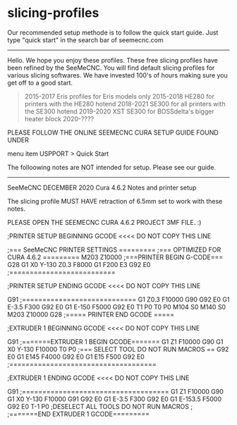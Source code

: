 # slicing-profiles


Our recommended setup methode is to follow the quick start guide. Just type "quick start" in the search bar of seemecnc.com

___________________________________________________________
Hello.  We hope you enjoy these profiles.  These free slicing profiles have been refined by the SeeMeCNC.  You will find default slicing profiles for various slicing softwares.  We have invested 100's of hours making sure you get off to a good start. 


> 2015-2017 Eris profiles for Eris models only
> 2015-2018 HE280 for printers with the HE280 hotend
> 2018-2021 SE300 for all printers with the SE300 hotend
> 2019-2020 XST SE300 for BOSSdelta's bigger heater block
> 2020-????


PLEASE FOLLOW THE ONLINE SEEMECNC CURA SETUP GUIDE FOUND UNDER

menu item  USPPORT > Quick Start












The folloowing notes are NOT intended for setup. Please see our guide.
_______________________________________________________________
SeeMeCNC DECEMBER 2020
Cura 4.6.2 Notes and printer setup

The slicing profile MUST HAVE retraction of 6.5mm set to work with these notes. 

PLEASE OPEN THE SEEMECNC CURA 4.6.2 PROJECT 3MF FILE.  :) 



;PRINTER SETUP BEGINNING GCODE <<<< DO NOT COPY THIS LINE

;=== SeeMeCNC PRINTER SETTINGS =========
;=== OPTIMIZED FOR CURA 4.6.2  =========
M203 Z10000  ;===PRINTER BEGIN G-CODE===
G28
G1 X0 Y-130 Z0.3 F8000
G1 F200 E3
G92 E0       ;==========================





;PRINTER SETUP ENDING GCODE <<<< DO NOT COPY THIS LINE

G91             ;============================
G1 Z0.3 F10000
G90
G92 E0
G1 E-3.5 F300
G92 E0
G1 E-150 F5000
G92 E0
T1 P0
T0 P0
M104 S0
M140 S0
M203 Z10000
G28             ;===== PRINTER END GCODE =====





;EXTRUDER 1  BEGINNING GCODE <<<< DO NOT COPY THIS LINE

G91           ;=======EXTRUDER 1 BEGIN GCODE=======
G1 Z1 F10000
G90
G1 X0 Y-130 F10000
T0 P0         ;=== SELECT TOOL DO NOT RUN MACROS ==
G92 E0
G1 E145 F4000
G92 E0
G1 E15 F500
G92 E0        ;====================================





;EXTRUDER 1 ENDING GCODE   <<<< DO NOT COPY THIS LINE

G91             ;====================================
G1 Z1 F10000
G90
G1 X0 Y-130 F10000
G91
G92 E0
G1 E-3.5 F300
G92 E0
G1 E-153.5 F5000
G92 E0
T-1 P0          ;DESELECT ALL TOOLS DO NOT RUN MACROS
;               ;=======END EXTRUDER 1 GCODE=========